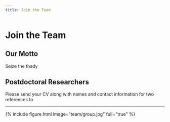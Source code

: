 ```yaml
---
title: Join the Team
---
```


# <i class="fas fa-hands-helping"></i>Join the Team

## Our Motto

Seize the thady



## Postdoctoral Researchers

Please send your CV along with names and contact information for two references to 

---

{% include figure.html image="team/group.jpg" full="true" %}
